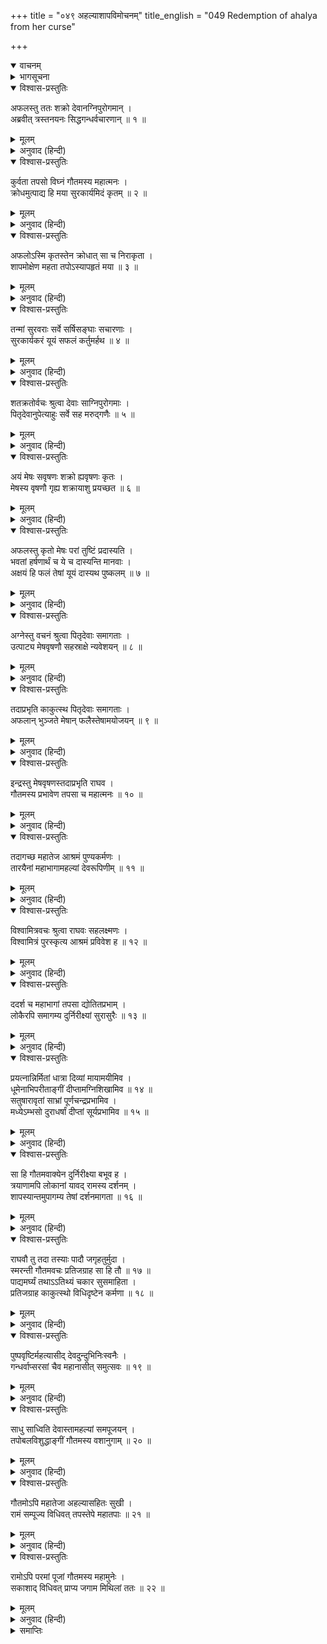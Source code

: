 +++
title = "०४९ अहल्याशापविमोचनम्"
title_english = "049 Redemption of ahalya from her curse"

+++
<details open><summary>वाचनम्</summary>
<div caption="श्रीराम-हरिसीताराममूर्ति-घनपाठिभ्यां वचनम्" class="audioEmbed" src="https://archive.org/download/Ramayana-recitation-Sriram-harisItArAmamUrti-Ghanapaati-v2/Kanda_1/Kanda_1_BK-049-_Ahalya_Shapa_Vimochanam.mp3"></div>
</details>

<details><summary>भागसूचना</summary>

49. पितृदेवताओंद्वारा इन्द्रको भेड़ेके अण्डकोषसे युक्त करना तथा भगवान् श्रीरामके द्वारा अहल्याका उद्धार एवं उन दोनों दम्पतिके द्वारा इनका सत्कार
</details>

<details open><summary>विश्वास-प्रस्तुतिः</summary>

अफलस्तु ततः शक्रो देवानग्निपुरोगमान् ।  
अब्रवीत् त्रस्तनयनः सिद्धगन्धर्वचारणान् ॥ १ ॥
</details>

<details><summary>मूलम्</summary>

अफलस्तु ततः शक्रो देवानग्निपुरोगमान् ।  
अब्रवीत् त्रस्तनयनः सिद्धगन्धर्वचारणान् ॥ १ ॥
</details>

<details><summary>अनुवाद (हिन्दी)</summary>

तदनन्तर इन्द्र अण्डकोषसे रहित होकर बहुत डर गये । उनके नेत्रोंमें त्रास छा गया । वे अग्नि आदि देवताओं, सिद्धों, गन्धर्वों और चारणोंसे इस प्रकार बोले— ॥ १ ॥
</details>

<details open><summary>विश्वास-प्रस्तुतिः</summary>

कुर्वता तपसो विघ्नं गौतमस्य महात्मनः ।  
क्रोधमुत्पाद्य हि मया सुरकार्यमिदं कृतम् ॥ २ ॥
</details>

<details><summary>मूलम्</summary>

कुर्वता तपसो विघ्नं गौतमस्य महात्मनः ।  
क्रोधमुत्पाद्य हि मया सुरकार्यमिदं कृतम् ॥ २ ॥
</details>

<details><summary>अनुवाद (हिन्दी)</summary>

‘देवताओ! महात्मा गौतमकी तपस्यामें विघ्न डालनेके लिये मैंने उन्हें क्रोध दिलाया है । ऐसा करके मैंने यह देवताओंका कार्य ही सिद्ध किया है ॥ २ ॥
</details>

<details open><summary>विश्वास-प्रस्तुतिः</summary>

अफलोऽस्मि कृतस्तेन क्रोधात् सा च निराकृता ।  
शापमोक्षेण महता तपोऽस्यापहृतं मया ॥ ३ ॥
</details>

<details><summary>मूलम्</summary>

अफलोऽस्मि कृतस्तेन क्रोधात् सा च निराकृता ।  
शापमोक्षेण महता तपोऽस्यापहृतं मया ॥ ३ ॥
</details>

<details><summary>अनुवाद (हिन्दी)</summary>

‘मुनिने क्रोधपूर्वक भारी शाप देकर मुझे अण्डकोषसे रहित कर दिया और अपनी पत्नीका भी परित्याग कर दिया । इससे मेरे द्वारा उनकी तपस्याका अपहरण हुआ है ॥
</details>

<details open><summary>विश्वास-प्रस्तुतिः</summary>

तन्मां सुरवराः सर्वे सर्षिसङ्घाः सचारणाः ।  
सुरकार्यकरं यूयं सफलं कर्तुमर्हथ ॥ ४ ॥
</details>

<details><summary>मूलम्</summary>

तन्मां सुरवराः सर्वे सर्षिसङ्घाः सचारणाः ।  
सुरकार्यकरं यूयं सफलं कर्तुमर्हथ ॥ ४ ॥
</details>

<details><summary>अनुवाद (हिन्दी)</summary>

‘(यदि मैं उनकी तपस्यामें विघ्न नहीं डालता तो वे देवताओंका राज्य ही छीन लेते । अतः ऐसा करके) मैंने देवताओंका ही कार्य सिद्ध किया है । इसलिये श्रेष्ठ देवताओ! तुम सब लोग, ऋषिसमुदाय और चारणगण मिलकर मुझे अण्डकोषसे युक्त करनेका प्रयत्न करो’ ॥ ४ ॥
</details>

<details open><summary>विश्वास-प्रस्तुतिः</summary>

शतक्रतोर्वचः श्रुत्वा देवाः साग्निपुरोगमाः ।  
पितृदेवानुपेत्याहुः सर्वे सह मरुद्‍गणैः ॥ ५ ॥
</details>

<details><summary>मूलम्</summary>

शतक्रतोर्वचः श्रुत्वा देवाः साग्निपुरोगमाः ।  
पितृदेवानुपेत्याहुः सर्वे सह मरुद्‍गणैः ॥ ५ ॥
</details>

<details><summary>अनुवाद (हिन्दी)</summary>

इन्द्रका यह वचन सुनकर मरुद्‍गणोंसहित अग्नि आदि समस्त देवता कव्यवाहन आदि पितृदेवताओंके पास जाकर बोले— ॥ ५ ॥
</details>

<details open><summary>विश्वास-प्रस्तुतिः</summary>

अयं मेषः सवृषणः शक्रो ह्यवृषणः कृतः ।  
मेषस्य वृषणौ गृह्य शक्रायाशु प्रयच्छत ॥ ६ ॥
</details>

<details><summary>मूलम्</summary>

अयं मेषः सवृषणः शक्रो ह्यवृषणः कृतः ।  
मेषस्य वृषणौ गृह्य शक्रायाशु प्रयच्छत ॥ ६ ॥
</details>

<details><summary>अनुवाद (हिन्दी)</summary>

‘पितृगण! यह आपका भेड़ा अण्डकोषसे युक्त है और इन्द्र अण्डकोषरहित कर दिये गये हैं । अतः इस भेड़ेके दोनों अण्डकोषोंको लेकर आप शीघ्र ही इन्द्रको अर्पित कर दें ॥ ६ ॥
</details>

<details open><summary>विश्वास-प्रस्तुतिः</summary>

अफलस्तु कृतो मेषः परां तुष्टिं प्रदास्यति ।  
भवतां हर्षणार्थं च ये च दास्यन्ति मानवाः ।  
अक्षयं हि फलं तेषां यूयं दास्यथ पुष्कलम् ॥ ७ ॥
</details>

<details><summary>मूलम्</summary>

अफलस्तु कृतो मेषः परां तुष्टिं प्रदास्यति ।  
भवतां हर्षणार्थं च ये च दास्यन्ति मानवाः ।  
अक्षयं हि फलं तेषां यूयं दास्यथ पुष्कलम् ॥ ७ ॥
</details>

<details><summary>अनुवाद (हिन्दी)</summary>

‘अण्डकोषसे रहित किया हुआ यह भेड़ा इसी स्थानमें आपलोगोंको परम संतोष प्रदान करेगा । अतः जो मनुष्य आपलोगोंकी प्रसन्नताके लिये अण्डकोषरहित भेड़ा दान करेंगे, उन्हें आपलोग उस दानका उत्तम एवं पूर्ण फल प्रदान करेंगे’ ॥ ७ ॥
</details>

<details open><summary>विश्वास-प्रस्तुतिः</summary>

अग्नेस्तु वचनं श्रुत्वा पितृदेवाः समागताः ।  
उत्पाट्य मेषवृषणौ सहस्राक्षे न्यवेशयन् ॥ ८ ॥
</details>

<details><summary>मूलम्</summary>

अग्नेस्तु वचनं श्रुत्वा पितृदेवाः समागताः ।  
उत्पाट्य मेषवृषणौ सहस्राक्षे न्यवेशयन् ॥ ८ ॥
</details>

<details><summary>अनुवाद (हिन्दी)</summary>

अग्निकी यह बात सुनकर पितृदेवताओंने एकत्र हो भेड़ेके अण्डकोषोंको उखाड़कर इन्द्रके शरीरमें उचित स्थानपर जोड़ दिया ॥ ८ ॥
</details>

<details open><summary>विश्वास-प्रस्तुतिः</summary>

तदाप्रभृति काकुत्स्थ पितृदेवाः समागताः ।  
अफलान् भुञ्जते मेषान् फलैस्तेषामयोजयन् ॥ ९ ॥
</details>

<details><summary>मूलम्</summary>

तदाप्रभृति काकुत्स्थ पितृदेवाः समागताः ।  
अफलान् भुञ्जते मेषान् फलैस्तेषामयोजयन् ॥ ९ ॥
</details>

<details><summary>अनुवाद (हिन्दी)</summary>

ककुत्स्थनन्दन श्रीराम! तभीसे वहाँ आये हुए समस्त पितृ-देवता अण्डकोषरहित भेड़ोंको ही उपयोगमें लाते हैं और दाताओंको उनके दानजनित फलोंके भागी बनाते हैं ॥ ९ ॥
</details>

<details open><summary>विश्वास-प्रस्तुतिः</summary>

इन्द्रस्तु मेषवृषणस्तदाप्रभृति राघव ।  
गौतमस्य प्रभावेण तपसा च महात्मनः ॥ १० ॥
</details>

<details><summary>मूलम्</summary>

इन्द्रस्तु मेषवृषणस्तदाप्रभृति राघव ।  
गौतमस्य प्रभावेण तपसा च महात्मनः ॥ १० ॥
</details>

<details><summary>अनुवाद (हिन्दी)</summary>

रघुनन्दन! उसी समयसे महात्मा गौतमके तपस्याजनित प्रभावसे इन्द्रको भेड़ोंके अण्डकोष धारण करने पड़े ॥ १० ॥
</details>

<details open><summary>विश्वास-प्रस्तुतिः</summary>

तदागच्छ महातेज आश्रमं पुण्यकर्मणः ।  
तारयैनां महाभागामहल्यां देवरूपिणीम् ॥ ११ ॥
</details>

<details><summary>मूलम्</summary>

तदागच्छ महातेज आश्रमं पुण्यकर्मणः ।  
तारयैनां महाभागामहल्यां देवरूपिणीम् ॥ ११ ॥
</details>

<details><summary>अनुवाद (हिन्दी)</summary>

महातेजस्वी श्रीराम! अब तुम पुण्यकर्मा महर्षि गौतमके इस आश्रमपर चलो और इन देवरूपिणी महाभागा अहल्याका उद्धार करो ॥ ११ ॥
</details>

<details open><summary>विश्वास-प्रस्तुतिः</summary>

विश्वामित्रवचः श्रुत्वा राघवः सहलक्ष्मणः ।  
विश्वामित्रं पुरस्कृत्य आश्रमं प्रविवेश ह ॥ १२ ॥
</details>

<details><summary>मूलम्</summary>

विश्वामित्रवचः श्रुत्वा राघवः सहलक्ष्मणः ।  
विश्वामित्रं पुरस्कृत्य आश्रमं प्रविवेश ह ॥ १२ ॥
</details>

<details><summary>अनुवाद (हिन्दी)</summary>

विश्वामित्रजीका यह वचन सुनकर लक्ष्मणसहित श्रीरामने उन महर्षिको आगे करके उस आश्रममें प्रवेश किया ॥ १२ ॥
</details>

<details open><summary>विश्वास-प्रस्तुतिः</summary>

ददर्श च महाभागां तपसा द्योतितप्रभाम् ।  
लोकैरपि समागम्य दुर्निरीक्ष्यां सुरासुरैः ॥ १३ ॥
</details>

<details><summary>मूलम्</summary>

ददर्श च महाभागां तपसा द्योतितप्रभाम् ।  
लोकैरपि समागम्य दुर्निरीक्ष्यां सुरासुरैः ॥ १३ ॥
</details>

<details><summary>अनुवाद (हिन्दी)</summary>

वहाँ जाकर उन्होंने देखा—महासौभाग्यशालिनी अहल्या अपनी तपस्यासे देदीप्यमान हो रही हैं । इस लोकके मनुष्य तथा सम्पूर्ण देवता और असुर भी वहाँ आकर उन्हें देख नहीं सकते थे ॥ १३ ॥
</details>

<details open><summary>विश्वास-प्रस्तुतिः</summary>

प्रयत्नान्निर्मितां धात्रा दिव्यां मायामयीमिव ।  
धूमेनाभिपरीताङ्गीं दीप्तामग्निशिखामिव ॥ १४ ॥  
सतुषारावृतां साभ्रां पूर्णचन्द्रप्रभामिव ।  
मध्येऽम्भसो दुराधर्षां दीप्तां सूर्यप्रभामिव ॥ १५ ॥
</details>

<details><summary>मूलम्</summary>

प्रयत्नान्निर्मितां धात्रा दिव्यां मायामयीमिव ।  
धूमेनाभिपरीताङ्गीं दीप्तामग्निशिखामिव ॥ १४ ॥  
सतुषारावृतां साभ्रां पूर्णचन्द्रप्रभामिव ।  
मध्येऽम्भसो दुराधर्षां दीप्तां सूर्यप्रभामिव ॥ १५ ॥
</details>

<details><summary>अनुवाद (हिन्दी)</summary>

उनका स्वरूप दिव्य था । विधाताने बड़े प्रयत्नसे उनके अंगोंका निर्माण किया था । वे मायामयी-सी प्रतीत होती थीं । धूमसे घिरी हुई प्रज्वलित अग्निशिखा-सी जान पड़ती थीं । ओले और बादलोंसे ढकी हुई पूर्ण चन्द्रमाकी प्रभा-सी दिखायी देती थीं तथा जलके भीतर उद्भासित होनेवाली सूर्यकी दुर्धर्ष प्रभाके समान दृष्टिगोचर होती थीं ॥ १४-१५ ॥
</details>

<details open><summary>विश्वास-प्रस्तुतिः</summary>

सा हि गौतमवाक्येन दुर्निरीक्ष्या बभूव ह ।  
त्रयाणामपि लोकानां यावद् रामस्य दर्शनम् ।  
शापस्यान्तमुपागम्य तेषां दर्शनमागता ॥ १६ ॥
</details>

<details><summary>मूलम्</summary>

सा हि गौतमवाक्येन दुर्निरीक्ष्या बभूव ह ।  
त्रयाणामपि लोकानां यावद् रामस्य दर्शनम् ।  
शापस्यान्तमुपागम्य तेषां दर्शनमागता ॥ १६ ॥
</details>

<details><summary>अनुवाद (हिन्दी)</summary>

गौतमके शापवश श्रीरामचन्द्रजीका दर्शन होनेसे पहले तीनों लोकोंके किसी भी प्राणीके लिये उनका दर्शन होना कठिन था । श्रीरामका दर्शन मिल जानेसे जब उनके शापका अन्त हो गया, तब वे उन सबको दिखायी देने लगीं ॥
</details>

<details open><summary>विश्वास-प्रस्तुतिः</summary>

राघवौ तु तदा तस्याः पादौ जगृहतुर्मुदा ।  
स्मरन्ती गौतमवचः प्रतिजग्राह सा हि तौ ॥ १७ ॥  
पाद्यमर्घ्यं तथाऽऽतिथ्यं चकार सुसमाहिता ।  
प्रतिजग्राह काकुत्स्थो विधिदृष्टेन कर्मणा ॥ १८ ॥
</details>

<details><summary>मूलम्</summary>

राघवौ तु तदा तस्याः पादौ जगृहतुर्मुदा ।  
स्मरन्ती गौतमवचः प्रतिजग्राह सा हि तौ ॥ १७ ॥  
पाद्यमर्घ्यं तथाऽऽतिथ्यं चकार सुसमाहिता ।  
प्रतिजग्राह काकुत्स्थो विधिदृष्टेन कर्मणा ॥ १८ ॥
</details>

<details><summary>अनुवाद (हिन्दी)</summary>

उस समय श्रीराम और लक्ष्मणने बड़ी प्रसन्नताके साथ अहल्याके दोनों चरणोंका स्पर्श किया । महर्षिगौतमके वचनोंका स्मरण करके अहल्याने बड़ी सावधानीके साथ उन दोनों भाइयोंको आदरणीय अतिथिके रूपमें अपनाया और पाद्य, अर्घ्य आदि अर्पित करके उनका आतिथ्य-सत्कार किया । श्रीरामचन्द्रजीने शास्त्रीय विधिके अनुसार अहल्याका वह आतिथ्य ग्रहण किया ॥ १७-१८ ॥
</details>

<details open><summary>विश्वास-प्रस्तुतिः</summary>

पुष्पवृष्टिर्महत्यासीद् देवदुन्दुभिनिःस्वनैः ।  
गन्धर्वाप्सरसां चैव महानासीत् समुत्सवः ॥ १९ ॥
</details>

<details><summary>मूलम्</summary>

पुष्पवृष्टिर्महत्यासीद् देवदुन्दुभिनिःस्वनैः ।  
गन्धर्वाप्सरसां चैव महानासीत् समुत्सवः ॥ १९ ॥
</details>

<details><summary>अनुवाद (हिन्दी)</summary>

उस समय देवताओंकी दुन्दुभि बज उठी । साथ ही आकाशसे फूलोंकी बड़ी भारी वर्षा होने लगी । गन्धर्वों और अप्सराओंद्वारा महान् उत्सव मनाया जाने लगा ॥ १९ ॥
</details>

<details open><summary>विश्वास-प्रस्तुतिः</summary>

साधु साध्विति देवास्तामहल्यां समपूजयन् ।  
तपोबलविशुद्धाङ्गीं गौतमस्य वशानुगाम् ॥ २० ॥
</details>

<details><summary>मूलम्</summary>

साधु साध्विति देवास्तामहल्यां समपूजयन् ।  
तपोबलविशुद्धाङ्गीं गौतमस्य वशानुगाम् ॥ २० ॥
</details>

<details><summary>अनुवाद (हिन्दी)</summary>

महर्षि गौतमके अधीन रहनेवाली अहल्या अपनी तपःशक्तिसे विशुद्ध स्वरूपको प्राप्त हुईं—यह देख सम्पूर्ण देवता उन्हें साधुवाद देते हुए उनकी भूरि-भूरि प्रशंसा करने लगे ॥ २० ॥
</details>

<details open><summary>विश्वास-प्रस्तुतिः</summary>

गौतमोऽपि महातेजा अहल्यासहितः सुखी ।  
रामं सम्पूज्य विधिवत् तपस्तेपे महातपाः ॥ २१ ॥
</details>

<details><summary>मूलम्</summary>

गौतमोऽपि महातेजा अहल्यासहितः सुखी ।  
रामं सम्पूज्य विधिवत् तपस्तेपे महातपाः ॥ २१ ॥
</details>

<details><summary>अनुवाद (हिन्दी)</summary>

महातेजस्वी, महातपस्वी गौतम भी अहल्याको अपने साथ पाकर सुखी हो गये । उन्होंने श्रीरामकी विधिवत् पूजा करके तपस्या आरम्भ की ॥ २१ ॥
</details>

<details open><summary>विश्वास-प्रस्तुतिः</summary>

रामोऽपि परमां पूजां गौतमस्य महामुनेः ।  
सकाशाद् विधिवत् प्राप्य जगाम मिथिलां ततः ॥ २२ ॥
</details>

<details><summary>मूलम्</summary>

रामोऽपि परमां पूजां गौतमस्य महामुनेः ।  
सकाशाद् विधिवत् प्राप्य जगाम मिथिलां ततः ॥ २२ ॥
</details>

<details><summary>अनुवाद (हिन्दी)</summary>

महामुनि गौतमकी ओरसे विधिपूर्वक उत्तम पूजा—आदर-सत्कार पाकर श्रीराम भी मुनिवर विश्वामित्रजीके साथ मिथिलापुरीको चले गये ॥ २२ ॥
</details>

<details><summary>समाप्तिः</summary>

इत्यार्षे श्रीमद्रामायणे वाल्मीकीये आदिकाव्ये बालकाण्डे एकोनपञ्चाशः सर्गः ॥ ४९ ॥  
इस प्रकार श्रीवाल्मीकिनिर्मित आर्षरामायण आदिकाव्यके बालकाण्डमें उनचासवाँ सर्ग पूरा हुआ ॥ ४९ ॥
</details>


